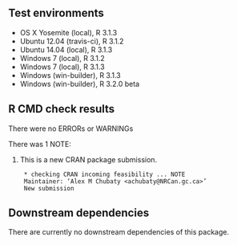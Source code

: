 ## Test environments

* OS X Yosemite     (local), R 3.1.3
* Ubuntu 12.04  (travis-ci), R 3.1.2
* Ubuntu 14.04      (local), R 3.1.3
* Windows 7         (local), R 3.1.2
* Windows 7         (local), R 3.1.3
* Windows     (win-builder), R 3.1.3
* Windows     (win-builder), R 3.2.0 beta

## R CMD check results

There were no ERRORs or WARNINGs

There was 1 NOTE:

1. This is a new CRAN package submission.

        * checking CRAN incoming feasibility ... NOTE
        Maintainer: ‘Alex M Chubaty <achubaty@NRCan.gc.ca>’
        New submission

## Downstream dependencies

There are currently no downstream dependencies of this package.
